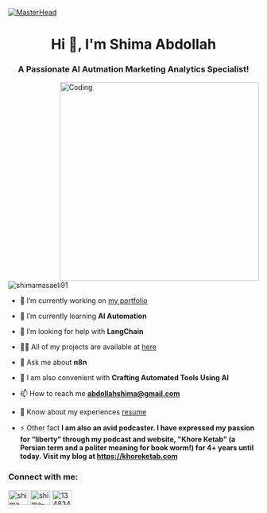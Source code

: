 [![MasterHead](https://repository-images.githubusercontent.com/588181932/e36ec678-7984-4cdd-8e4c-a3932772ff8e)](https://rishnavchanda.io)
<h1 align="center">Hi 👋, I'm Shima Abdollah</h1>
<h3 align="center">A Passionate AI Autmation Marketing Analytics Specialist!</h3>
<img align="right" alt= "Coding" width= "400" src= "https://media.tenor.com/S59bPkT0pqcAAAAC/programming.gif">

<p align="left"> <img src="https://komarev.com/ghpvc/?username=shimamasaeli91&label=Profile%20views&color=0e75b6&style=flat" alt="shimamasaeli91" /> </p>

- 🔭 I’m currently working on [my portfolio](https://shimamasaeli91.github.io/CV-Site/)

- 🌱 I’m currently learning **AI Automation**
   
- 🤝 I’m looking for help with **LangChain**
 
- 👨‍💻 All of my projects are available at [here](https://shimamasaeli91.github.io/public/)

- 💬 Ask me about **n8n**
  
- 💬 I am also convenient with **Crafting Automated Tools Using AI**

- 📫 How to reach me **abdollahshima@gmail.com**

- 📄 Know about my experiences [resume](https://drive.google.com/file/d/15Ajr3hqxKm4CUUsRhAR3Ud_XKLEYxCTo/view?usp=drive_link)

- ⚡ Other fact **I am also an avid podcaster. I have expressed my passion for “liberty” through my podcast and website, "Khore Ketab" (a Persian term and a politer meaning for book worm!) for 4+ years until today. Visit my blog at https://khoreketab.com**

<h3 align="left">Connect with me:</h3>
<p align="left">
<a href="https://codepen.io/shima masaeli" target="blank"><img align="center" src="https://raw.githubusercontent.com/rahuldkjain/github-profile-readme-generator/master/src/images/icons/Social/codepen.svg" alt="shima masaeli" height="30" width="40" /></a>
<a href="https://linkedin.com/in/shima-masaeli" target="blank"><img align="center" src="https://raw.githubusercontent.com/rahuldkjain/github-profile-readme-generator/master/src/images/icons/Social/linked-in-alt.svg" alt="shima-masaeli-a66b1313b" height="30" width="40" /></a>
<a href="https://stackoverflow.com/users/13483414" target="blank"><img align="center" src="https://raw.githubusercontent.com/rahuldkjain/github-profile-readme-generator/master/src/images/icons/Social/stack-overflow.svg" alt="13483414" height="30" width="40" /></a>
</p>
